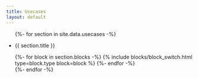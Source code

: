 ```yaml
---
title: Usecases
layout: default
---
```

<div class="pt2">

  <ul class="list-reset">
    {%- for section in site.data.usecases -%}
      <li class="clearfix founders-grotesk color-gray pb3" data-section id="{{ section.target_id }}">
        <div class="col py1 col-12 lg:col-3 lg:py0">
          <p class="font-size-xs uppercase color-gray">
            {{ section.title }}
          </p>
        </div>
        <div class="col col-12 lg:col-9">
          {%- for block in section.blocks -%}
              {% include blocks/block_switch.html type=block.type block=block %}
          {%- endfor -%}
        </div>
      </li>
    {%- endfor -%}
  </ul>

</div>
